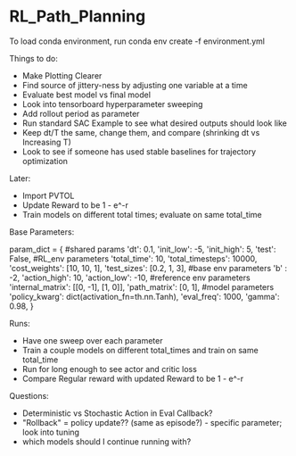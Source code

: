 # RL_Path_Planning

To load conda environment, run conda env create -f environment.yml

Things to do:

- Make Plotting Clearer
- Find source of jittery-ness by adjusting one variable at a time
- Evaluate best model vs final model
- Look into tensorboard hyperparameter sweeping
- Add rollout period as parameter
- Run standard SAC Example to see what desired outputs should look like
- Keep dt/T the same, change them, and compare (shrinking dt vs Increasing T)
- Look to see if someone has used stable baselines for trajectory optimization


Later:
- Import PVTOL
- Update Reward to be 1 - e^-r
- Train models on different total times; evaluate on same total_time


Base Parameters:

param_dict = {
    #shared params
    'dt': 0.1,
    'init_low': -5,
    'init_high': 5,
    'test': False,
    #RL_env parameters
    'total_time': 10,
    'total_timesteps': 10000,
    'cost_weights': [10, 10, 1],
    'test_sizes': [0.2, 1, 3],
    #base env parameters
    'b' : -2,
    'action_high': 10,
    'action_low': -10,
    #reference env parameters
    'internal_matrix': [[0, -1], [1, 0]],
    'path_matrix': [0, 1],
    #model parameters
    'policy_kwarg': dict(activation_fn=th.nn.Tanh),
    'eval_freq': 1000,
    'gamma': 0.98,
}


Runs:

 - Have one sweep over each parameter
 - Train a couple models on different total_times and train on same total_time
 - Run for long enough to see actor and critic loss
 - Compare Regular reward with updated Reward to be 1 - e^-r

 Questions:

 - Deterministic vs Stochastic Action in Eval Callback?
 - "Rollback" = policy update?? (same as episode?)
 		- specific parameter; look into tuning
 - which models should I continue running with?